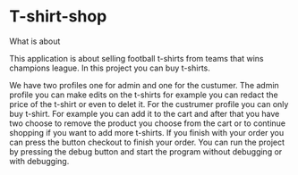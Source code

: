 # T-shirt-shop
What is about 

This application is about selling football t-shirts from teams that wins champions league. In this project you can buy t-shirts.

We have two profiles one for admin and one for the custumer. The admin profile you can make edits on the t-shirts for example you can redact the price of the t-shirt or even to delet it. For the custrumer profile you can only buy t-shirt. For example you can add it to the cart and after that you have two choose to remove the product you choose from the cart or to continue shopping if you want to add more t-shirts. If you finish with your order you can press the button checkout to finish your order.
You can run the project by pressing the debug button and start the program without debugging or with debugging.
